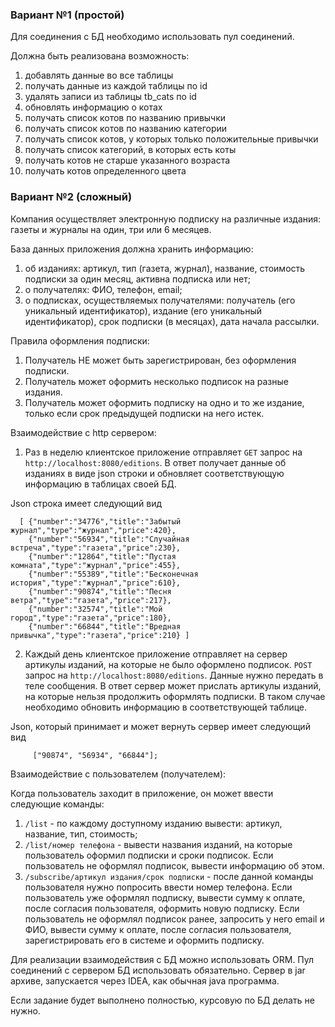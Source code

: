 ### Вариант №1 (простой)

Для соединения с БД необходимо использовать пул соединений.

Должна быть реализована возможность:

1. добавлять данные во все таблицы
2. получать данные из каждой таблицы по id
3. удалять записи из таблицы tb_cats по id
4. обновлять информацию о котах
5. получать список котов по названию привычки
6. получать список котов по названию категории
7. получать список котов, у которых только положительные привычки
8. получать список категорий, в которых есть коты
9. получать котов не старше указанного возраста
10. получать котов определенного цвета

### Вариант №2 (сложный)

Компания осуществляет электронную подписку на различные издания: газеты и журналы на один, три или 6 месяцев.

База данных приложения должна хранить информацию:

1. об изданиях: артикул, тип (газета, журнал), название, стоимость подписки за один месяц, активна подписка или нет;
2. о получателях: ФИО, телефон, email;
3. о подписках, осуществляемых получателями: получатель (его уникальный идентификатор), издание (его уникальный
   идентификатор), срок подписки (в месяцах), дата начала рассылки.

Правила оформления подписки:

1. Получатель НЕ может быть зарегистрирован, без оформления подписки.
2. Получатель может оформить несколько подписок на разные издания.
3. Получатель может оформить подписку на одно и то же издание, только если срок предыдущей подписки на него истек.

Взаимодействие с http сервером:

1. Раз в неделю клиентское приложение отправляет `GET` запрос на `http://localhost:8080/editions`. В ответ получает
   данные об изданиях в виде json строки и обновляет соответствующую информацию в таблицах своей БД.

Json строка имеет следующий вид

      [ {"number":"34776","title":"Забытый журнал","type":"журнал","price":420},
        {"number":"56934","title":"Случайная встреча","type":"газета","price":230},
        {"number":"12864","title":"Пустая комната","type":"журнал","price":455},
        {"number":"55389","title":"Бесконечная история","type":"журнал","price":610}, 
        {"number":"90874","title":"Песня ветра","type":"газета","price":217},
        {"number":"32574","title":"Мой город","type":"газета","price":180},
        {"number":"66844","title":"Вредная привычка","type":"газета","price":210} ]

2. Каждый день клиентское приложение отправляет на сервер артикулы изданий, на которые не было оформлено
   подписок. `POST` запрос на `http://localhost:8080/editions`. Данные нужно передать в теле сообщения. В ответ сервер
   может прислать артикулы изданий, на которые нельзя продолжить оформлять подписки. В таком случае необходимо обновить
   информацию в соответствующей таблице.

Json, который принимает и может вернуть сервер имеет следующий вид

         ["90874", "56934", "66844"];

Взаимодействие с пользователем (получателем):

Когда пользователь заходит в приложение, он может ввести следующие команды:

1. `/list` - по каждому доступному изданию вывести: артикул, название, тип, стоимость;
2. `/list/номер телефона` - вывести названия изданий, на которые пользователь оформил подписки и сроки подписок. Если
   пользователь не оформлял подписок, вывести информацию об этом.
3. `/subscribe/артикул издания/срок подписки` - после данной команды пользователя нужно попросить ввести номер телефона.
   Если пользователь уже оформлял подписку, вывести сумму к оплате, после согласия пользователя, оформить новую
   подписку.
   Если пользователь не оформлял подписок ранее, запросить у него email и ФИО, вывести сумму к оплате, после согласия
   пользователя, зарегистрировать его в системе и оформить подписку.

Для реализации взаимодействия с БД можно использовать ORM.
Пул соединений с сервером БД использовать обязательно.
Сервер в jar архиве, запускается через IDEA, как обычная java программа.

Если задание будет выполнено полностью, курсовую по БД делать не нужно.